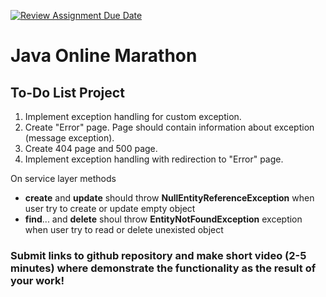 [![Review Assignment Due Date](https://classroom.github.com/assets/deadline-readme-button-24ddc0f5d75046c5622901739e7c5dd533143b0c8e959d652212380cedb1ea36.svg)](https://classroom.github.com/a/fcC7yEpn)
# Java Online Marathon
## To-Do List Project
1. Implement exception handling for custom exception.
2. Create "Error" page. Page should contain information about exception (message exception).
3. Create 404 page and 500 page.
4. Implement exception handling with redirection to "Error" page.

On service layer methods 
- **create** and **update** should throw **NullEntityReferenceException** when user try to create or update empty object
- **find**... and **delete** shoul throw **EntityNotFoundException** exception when user try to read or delete unexisted object

### Submit links to github repository and make short video (2-5 minutes) where demonstrate the functionality as the result of your work! ###
 

